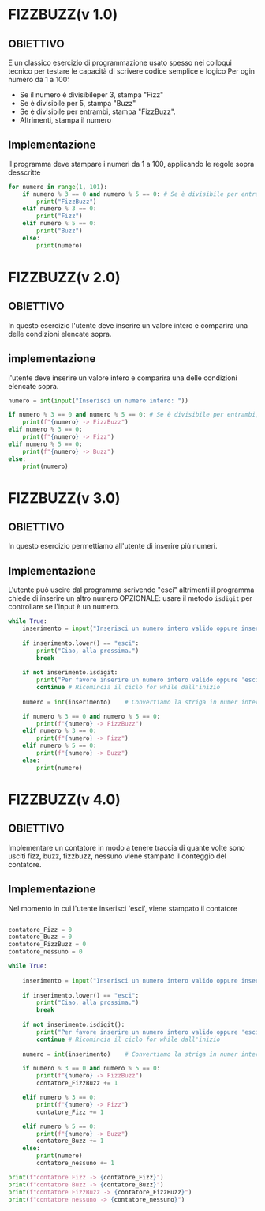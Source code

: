# FIZZBUZZ(v 1.0)

## OBIETTIVO

E un classico esercizio di programmazione usato spesso nei colloqui tecnico per testare le capacità di scrivere codice semplice e logico
Per ogin numero da 1 a 100:

 - Se il numero è divisibileper 3, stampa "Fizz"
 - Se è divisibile per 5, stampa "Buzz"
 - Se è divisibile per entrambi, stampa "FizzBuzz".
 - Altrimenti, stampa il numero

## Implementazione
Il programma deve stampare i numeri da 1 a 100, applicando le regole sopra desscritte

```python 
for numero in range(1, 101): 
    if numero % 3 == 0 and numero % 5 == 0: # Se è divisibile per entrambi, stampa "FizzBuzz".
        print("FizzBuzz")
    elif numero % 3 == 0: 
        print("Fizz")
    elif numero % 5 == 0: 
        print("Buzz")
    else: 
        print(numero)
```
# FIZZBUZZ(v 2.0)

## OBIETTIVO

In questo esercizio l'utente deve inserire un valore intero e comparira una delle condizioni elencate sopra.

## implementazione
l'utente deve inserire un valore intero e comparira una delle condizioni elencate sopra.

```python
numero = int(input("Inserisci un numero intero: "))

if numero % 3 == 0 and numero % 5 == 0: # Se è divisibile per entrambi, stampa "FizzBuzz".
    print(f"{numero} -> FizzBuzz")
elif numero % 3 == 0: 
    print(f"{numero} -> Fizz")
elif numero % 5 == 0: 
    print(f"{numero} -> Buzz")
else: 
    print(numero)

```

# FIZZBUZZ(v 3.0)

## OBIETTIVO

In questo esercizio permettiamo all'utente di inserire più numeri.

## Implementazione
L'utente può uscire dal programma scrivendo "esci" altrimenti il programma chiede di inserire un altro numero
OPZIONALE: usare il metodo `isdigit` per controllare se l'input è un numero.
```python
while True:
    inserimento = input("Inserisci un numero intero valido oppure inserici 'esci' per uscire dal programma: ")
    
    if inserimento.lower() == "esci":
        print("Ciao, alla prossima.")
        break
    
    if not inserimento.isdigit:
        print("Per favore inserire un numero intero valido oppure 'esci' per uscire dal programma: " )
        continue # Ricomincia il ciclo for while dall'inizio 
    
    numero = int(inserimento)    # Convertiamo la striga in numer intero.

    if numero % 3 == 0 and numero % 5 == 0: 
        print(f"{numero} -> FizzBuzz")
    elif numero % 3 == 0: 
        print(f"{numero} -> Fizz")
    elif numero % 5 == 0: 
        print(f"{numero} -> Buzz")
    else: 
        print(numero)
```

# FIZZBUZZ(v 4.0)

## OBIETTIVO

Implementare un contatore in modo a tenere traccia di quante volte sono usciti fizz, buzz, fizzbuzz, nessuno viene stampato il conteggio del contatore.

## Implementazione
Nel momento in cui l'utente inserisci 'esci', viene stampato il contatore
```python 

contatore_Fizz = 0
contatore_Buzz = 0
contatore_FizzBuzz = 0
contatore_nessuno = 0

while True:
    
    inserimento = input("Inserisci un numero intero valido oppure inserici 'esci' per uscire dal programma: ")
    
    if inserimento.lower() == "esci":
        print("Ciao, alla prossima.")
        break
    
    if not inserimento.isdigit():
        print("Per favore inserire un numero intero valido oppure 'esci' per uscire dal programma: " )
        continue # Ricomincia il ciclo for while dall'inizio 
    
    numero = int(inserimento)    # Convertiamo la striga in numer intero.

    if numero % 3 == 0 and numero % 5 == 0: 
        print(f"{numero} -> FizzBuzz")
        contatore_FizzBuzz += 1

    elif numero % 3 == 0: 
        print(f"{numero} -> Fizz")
        contatore_Fizz += 1

    elif numero % 5 == 0: 
        print(f"{numero} -> Buzz")
        contatore_Buzz += 1
    else: 
        print(numero)
        contatore_nessuno += 1

print(f"contatore Fizz -> {contatore_Fizz}")
print(f"contatore Buzz -> {contatore_Buzz}")
print(f"contatore FizzBuzz -> {contatore_FizzBuzz}")
print(f"contatore nessuno -> {contatore_nessuno}")

```


